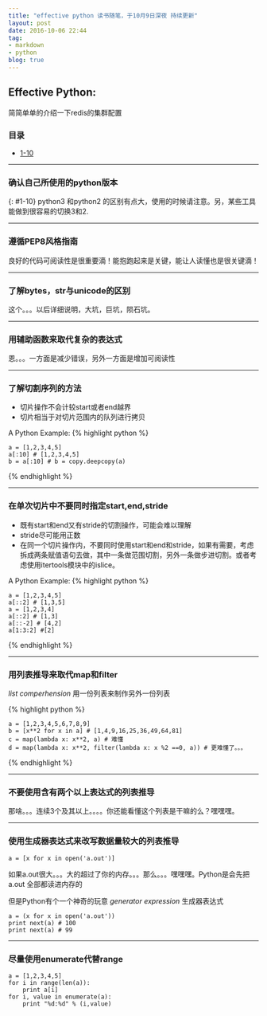 ```yaml
---
title: "effective python 读书随笔，于10月9日深夜 持续更新"
layout: post
date: 2016-10-06 22:44
tag:
- markdown
- python
blog: true
---
```


## Effective Python:

简简单单的介绍一下redis的集群配置

### 目录

- [1-10](#1-10)


---

### 确认自己所使用的python版本
{: #1-10}
python3 和python2 的区别有点大，使用的时候请注意。另，某些工具能做到很容易的切换3和2.

---

### 遵循PEP8风格指南
良好的代码可阅读性是很重要滴！能抱跑起来是关键，能让人读懂也是很关键滴！

---

### 了解bytes，str与unicode的区别
这个。。。以后详细说明，大坑，巨坑，陨石坑。

---

### 用辅助函数来取代复杂的表达式
恩。。。一方面是减少错误，另外一方面是增加可阅读性

---

### 了解切割序列的方法
* 切片操作不会计较start或者end越界
* 切片相当于对切片范围内的队列进行拷贝

A Python Example:
{% highlight python %}

    a = [1,2,3,4,5]
    a[:10] # [1,2,3,4,5]
    b = a[:10] # b = copy.deepcopy(a)

{% endhighlight %}

---

### 在单次切片中不要同时指定start,end,stride
* 既有start和end又有stride的切割操作，可能会难以理解
* stride尽可能用正数
* 在同一个切片操作内，不要同时使用start和end和stride，如果有需要，考虑拆成两条赋值语句去做，其中一条做范围切割，另外一条做步进切割。或者考虑使用itertools模块中的islice。

A Python Example:
{% highlight python %}

    a = [1,2,3,4,5]
    a[::2] # [1,3,5]
    a = [1,2,3,4]
    a[::2] # [1,3]
    a[::-2] # [4,2]
    a[1:3:2] #[2]

{% endhighlight %}

---

### 用列表推导来取代map和filter
*list comperhension* 用一份列表来制作另外一份列表

{% highlight python %}

    a = [1,2,3,4,5,6,7,8,9]
    b = [x**2 for x in a] # [1,4,9,16,25,36,49,64,81]
    c = map(lambda x: x**2, a) # 难懂
    d = map(lambda x: x**2, filter(lambda x: x %2 ==0, a)) # 更难懂了。。。

{% endhighlight %}

---

### 不要使用含有两个以上表达式的列表推导
那啥。。。连续3个及其以上。。。。你还能看懂这个列表是干嘛的么？嘿嘿嘿。

---

### 使用生成器表达式来改写数据量较大的列表推导
    a = [x for x in open('a.out')]

如果a.out很大。。。大的超过了你的内存。。。那么。。。嘿嘿嘿。Python是会先把a.out 全部都读进内存的

但是Python有个一个神奇的玩意 *generator expression* 生成器表达式

    a = (x for x in open('a.out'))
    print next(a) # 100
    print next(a) # 99

---

### 尽量使用enumerate代替range
    a = [1,2,3,4,5]
    for i in range(len(a)):
        print a[i]
    for i, value in enumerate(a):
        print "%d:%d" % (i,value)

